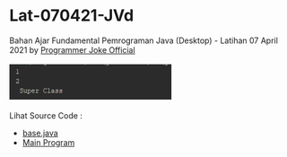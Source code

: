 # Lat-070421-JVd
Bahan Ajar Fundamental Pemrograman Java (Desktop) - Latihan 07 April 2021 by <a href="https://www.instagram.com/p/CNWtOgqAm0q/">Programmer Joke Official</a><br><br>
<img src="https://github.com/RizkyKhapidsyah/Lat-070421-JVd/blob/master/result/001.PNG"><br><br>
Lihat Source Code :<br>
- <a href="https://github.com/RizkyKhapidsyah/Lat-070421-JVd/blob/master/src/com/rk/base/base.java">base.java</a><br>
- <a href="https://github.com/RizkyKhapidsyah/Lat-070421-JVd/blob/master/src/com/rk/lat040321.java">Main Program</a>

